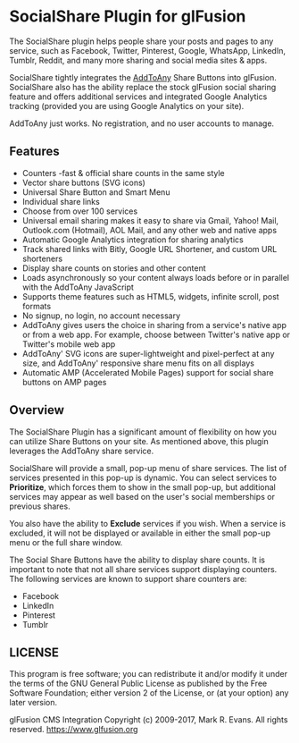 # SocialShare Plugin for glFusion

The SocialShare plugin helps people share your posts and pages to any service, such as Facebook, Twitter, Pinterest, Google, WhatsApp, LinkedIn, Tumblr, Reddit, and many more sharing and social media sites & apps.

SocialShare tightly integrates the [AddToAny](https///www.addtoany.com) Share Buttons into glFusion. SocialShare also has the ability replace the stock glFusion social sharing feature and offers additional services and integrated Google Analytics tracking (provided you are using Google Analytics on your site).

AddToAny just works. No registration, and no user accounts to manage.

## Features

*  Counters -fast & official share counts in the same style
*  Vector share buttons (SVG icons)
*  Universal Share Button and Smart Menu
*  Individual share links
*  Choose from over 100 services
*  Universal email sharing makes it easy to share via Gmail, Yahoo! Mail, Outlook.com (Hotmail), AOL Mail, and any other web and native apps
*  Automatic Google Analytics integration for sharing analytics
*  Track shared links with Bitly, Google URL Shortener, and custom URL shorteners
*  Display share counts on stories and other content
*  Loads asynchronously so your content always loads before or in parallel with the AddToAny JavaScript
*  Supports theme features such as HTML5, widgets, infinite scroll, post formats
*  No signup, no login, no account necessary
*  AddToAny gives users the choice in sharing from a service's native app or from a web app. For example, choose between Twitter's native app or Twitter's mobile web app
*  AddToAny' SVG icons are super-lightweight and pixel-perfect at any size, and AddToAny' responsive share menu fits on all displays
*  Automatic AMP (Accelerated Mobile Pages) support for social share buttons on AMP pages

## Overview

The SocialShare Plugin has a significant amount of flexibility on how you can utilize Share Buttons on your site. As mentioned above, this plugin leverages the AddToAny share service.

SocialShare will provide a small, pop-up menu of share services. The list of services presented in this pop-up is dynamic. You can select services to **Prioritize**, which forces them to show in the small pop-up, but additional services may appear as well based on the user's social memberships or previous shares.

You also have the ability to **Exclude** services if you wish. When a service is excluded, it will not be displayed or available in either the small pop-up menu or the full share window.

The Social Share Buttons have the ability to display share counts. It is important to note that not all share services support displaying counters. The following services are known to support share counters are:

*  Facebook
*  LinkedIn
*  Pinterest
*  Tumblr

## LICENSE

This program is free software; you can redistribute it and/or modify it under
the terms of the GNU General Public License as published by the Free Software
Foundation; either version 2 of the License, or (at your option) any later
version.

glFusion CMS Integration
Copyright (c) 2009-2017, Mark R. Evans. All rights reserved.
https://www.glfusion.org
